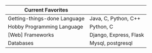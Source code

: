 | Current Favorites            |                        |
|------------------------------|------------------------|
| Getting-things-done Language | Java, C, Python, C++   |
| Hobby Programming Language   | Python, C              |
| [Web] Frameworks             | Django, Express, Flask |
| Databases                    | Mysql, postgresql      |